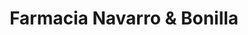 ---
title: "Farmacia Navarro & Bonilla"
url: /cordoba/farmacia-navarro-und-bonilla/
shop: farmacia
---